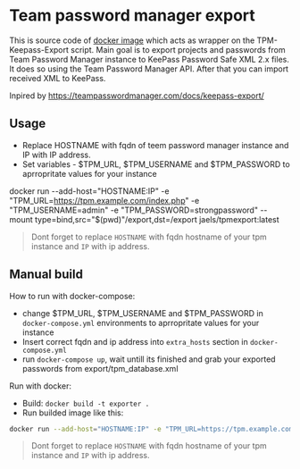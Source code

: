 Team password manager export
==========

This is source code of [docker image](https://hub.docker.com/r/jaels/tpmexport/) which acts as wrapper on the TPM-Keepass-Export script.
Main goal is to export projects and passwords from Team Password Manager instance to KeePass Password Safe XML 2.x files. It does so using the Team Password Manager API. After that you can import received XML to KeePass.

Inpired by https://teampasswordmanager.com/docs/keepass-export/

Usage
--------
* Replace HOSTNAME with fqdn of teem password manager instance and IP with IP address.
* Set variables - $TPM_URL, $TPM_USERNAME and $TPM_PASSWORD to aprropritate values for your instance

docker run --add-host="HOSTNAME:IP" -e "TPM_URL=https://tpm.example.com/index.php" -e "TPM_USERNAME=admin" -e "TPM_PASSWORD=strongpassword" --mount type=bind,src="$(pwd)"/export,dst=/export jaels/tpmexport:latest
> Dont forget to replace `HOSTNAME` with fqdn hostname of your tpm instance and `IP` with ip address.

Manual build
--------

How to run with docker-compose:
* change $TPM_URL, $TPM_USERNAME and $TPM_PASSWORD in `docker-compose.yml` environments to aprropritate values for your instance
* Insert correct fqdn and ip address into `extra_hosts` section in `docker-compose.yml`
* run `docker-compose up`, wait untill its finished and grab your exported passwords from export/tpm_database.xml

Run with docker:
* Build: `docker build -t exporter .`
* Run builded image like this:
```bash
docker run --add-host="HOSTNAME:IP" -e "TPM_URL=https://tpm.example.com/index.php" -e "TPM_USERNAME=admin"-e "TPM_PASSWORD=strongpassword" --mount type=bind,src="$(pwd)"/export,dst=/export exporter:latest
```
> Dont forget to replace `HOSTNAME` with fqdn hostname of your tpm instance and `IP` with ip address.
